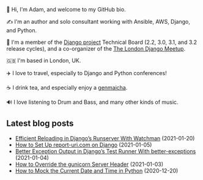 <p>
  👋 Hi, I'm Adam, and welcome to my GitHub bio.
</p>
<p>
  ✍️ I'm an author and solo consultant working with Ansible, AWS, Django, and Python.
</p>
<p>
  🦄 I'm a member of the <a href="https://www.djangoproject.com/foundation/teams/">Django project</a> Technical Board (2.2, 3.0, 3.1, and 3.2 release cycles),
  and a co-organizer of the <a href="https://www.djangolondon.com/">The London Django Meetup</a>.
</p>
<p>
  🇬🇧 I'm based in London, UK.
</p>
<p>
  ✈️ I love to travel, especially to Django and Python conferences!
</p>
<p>
  ☕️ I drink tea, and especially enjoy a <a href="https://en.wikipedia.org/wiki/Genmaicha">genmaicha</a>.
</p>
<p>
  🔊 I love listening to Drum and Bass, and many other kinds of music.
</p>

## Latest blog posts

* [Efficient Reloading in Django’s Runserver With Watchman](https://adamj.eu/tech/2021/01/20/efficient-reloading-in-djangos-runserver-with-watchman/) (2021-01-20)
* [How to Set Up report-uri.com on Django](https://adamj.eu/tech/2021/01/05/how-to-set-up-report-uri-com-on-django/) (2021-01-05)
* [Better Exception Output in Django’s Test Runner With better-exceptions](https://adamj.eu/tech/2021/01/04/better-exception-output-in-djangos-test-runner-with-better-exceptions/) (2021-01-04)
* [How to Override the gunicorn Server Header](https://adamj.eu/tech/2021/01/03/override-gunicorns-server-header-from-django/) (2021-01-03)
* [How to Mock the Current Date and Time in Python](https://adamj.eu/tech/2020/12/20/how-to-mock-the-current-date-and-time-in-python/) (2020-12-20)